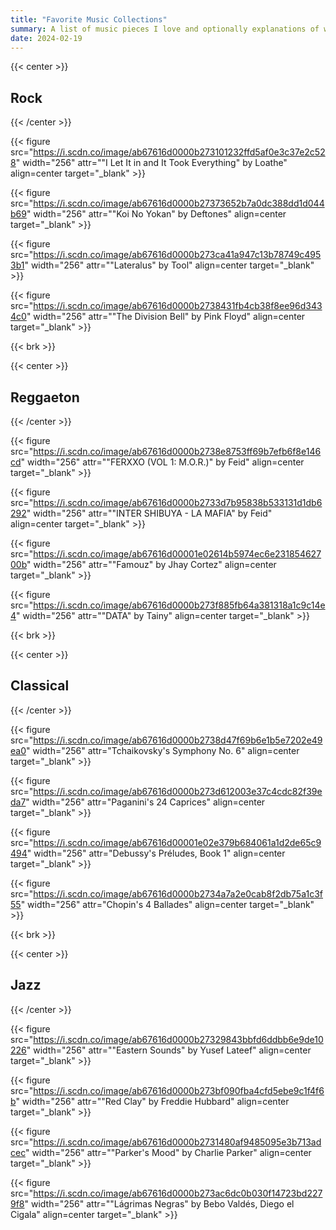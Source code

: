 ```yaml
---
title: "Favorite Music Collections"
summary: A list of music pieces I love and optionally explanations of why.
date: 2024-02-19
---
```


{{< center >}}

## Rock

{{< /center >}}

{{< figure src="https://i.scdn.co/image/ab67616d0000b273101232ffd5af0e3c37e2c528" width="256" attr="\"I Let It in and It Took Everything\" by Loathe" align=center target="_blank" >}}

{{< figure src="https://i.scdn.co/image/ab67616d0000b27373652b7a0dc388dd1d044b69" width="256" attr="\"Koi No Yokan\" by Deftones" align=center target="_blank" >}}

{{< figure src="https://i.scdn.co/image/ab67616d0000b273ca41a947c13b78749c4953b1" width="256" attr="\"Lateralus\" by Tool" align=center target="_blank" >}}

{{< figure src="https://i.scdn.co/image/ab67616d0000b2738431fb4cb38f8ee96d3434c0" width="256" attr="\"The Division Bell\" by Pink Floyd" align=center target="_blank" >}}

{{< brk >}}

{{< center >}}

## Reggaeton

{{< /center >}}

{{< figure src="https://i.scdn.co/image/ab67616d0000b2738e8753ff69b7efb6f8e146cd" width="256" attr="\"FERXXO (VOL 1: M.O.R.)\" by Feid" align=center target="_blank" >}}

{{< figure src="https://i.scdn.co/image/ab67616d0000b2733d7b95838b533131d1db6292" width="256" attr="\"INTER SHIBUYA - LA MAFIA\" by Feid" align=center target="_blank" >}}

{{< figure src="https://i.scdn.co/image/ab67616d00001e02614b5974ec6e23185462700b" width="256" attr="\"Famouz\" by Jhay Cortez" align=center target="_blank" >}}

{{< figure src="https://i.scdn.co/image/ab67616d0000b273f885fb64a381318a1c9c14e4" width="256" attr="\"DATA\" by Tainy" align=center target="_blank" >}}

{{< brk >}}

{{< center >}}

## Classical

{{< /center >}}

{{< figure src="https://i.scdn.co/image/ab67616d0000b2738d47f69b6e1b5e7202e49ea0" width="256" attr="Tchaikovsky's Symphony No. 6" align=center target="_blank" >}}

{{< figure src="https://i.scdn.co/image/ab67616d0000b273d612003e37c4cdc82f39eda7" width="256" attr="Paganini's 24 Caprices" align=center target="_blank" >}}

{{< figure src="https://i.scdn.co/image/ab67616d00001e02e379b684061a1d2de65c9494" width="256" attr="Debussy's Préludes, Book 1" align=center target="_blank" >}}

{{< figure src="https://i.scdn.co/image/ab67616d0000b2734a7a2e0cab8f2db75a1c3f55" width="256" attr="Chopin's 4 Ballades" align=center target="_blank" >}}

{{< brk >}}

{{< center >}}

## Jazz

{{< /center >}}

{{< figure src="https://i.scdn.co/image/ab67616d0000b27329843bbfd6ddbb6e9de10226" width="256" attr="\"Eastern Sounds\" by Yusef Lateef" align=center target="_blank" >}}

{{< figure src="https://i.scdn.co/image/ab67616d0000b273bf090fba4cfd5ebe9c1f4f6b" width="256" attr="\"Red Clay\" by Freddie Hubbard" align=center target="_blank" >}}

{{< figure src="https://i.scdn.co/image/ab67616d0000b2731480af9485095e3b713adcec" width="256" attr="\"Parker's Mood\" by Charlie Parker" align=center target="_blank" >}}

{{< figure src="https://i.scdn.co/image/ab67616d0000b273ac6dc0b030f14723bd2279f8" width="256" attr="\"Lágrimas Negras\" by Bebo Valdés, Diego el Cigala" align=center target="_blank" >}}
